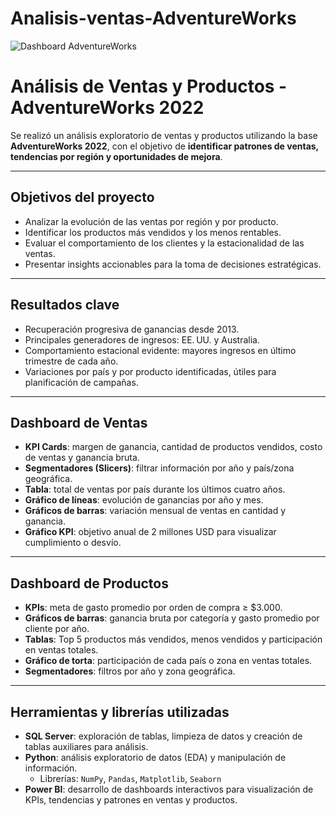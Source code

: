 # Analisis-ventas-AdventureWorks
<img src="https://github.com/user-attachments/assets/2ab2a801-f9dc-48bd-8653-61361b0f8576" 
     alt="Dashboard AdventureWorks" 
     style="max-width:100%; height:auto; display:block; margin:auto;" />

# Análisis de Ventas y Productos - AdventureWorks 2022

Se realizó un análisis exploratorio de ventas y productos utilizando la base **AdventureWorks 2022**, con el objetivo de **identificar patrones de ventas, tendencias por región y oportunidades de mejora**.

---

##  Objetivos del proyecto
- Analizar la evolución de las ventas por región y por producto.  
- Identificar los productos más vendidos y los menos rentables.  
- Evaluar el comportamiento de los clientes y la estacionalidad de las ventas.  
- Presentar insights accionables para la toma de decisiones estratégicas.

---

## Resultados clave
- Recuperación progresiva de ganancias desde 2013.  
- Principales generadores de ingresos: EE. UU. y Australia.  
- Comportamiento estacional evidente: mayores ingresos en último trimestre de cada año.  
- Variaciones por país y por producto identificadas, útiles para planificación de campañas.

---

## Dashboard de Ventas
- **KPI Cards**: margen de ganancia, cantidad de productos vendidos, costo de ventas y ganancia bruta.  
- **Segmentadores (Slicers)**: filtrar información por año y país/zona geográfica.  
- **Tabla**: total de ventas por país durante los últimos cuatro años.  
- **Gráfico de líneas**: evolución de ganancias por año y mes.  
- **Gráficos de barras**: variación mensual de ventas en cantidad y ganancia.  
- **Gráfico KPI**: objetivo anual de 2 millones USD para visualizar cumplimiento o desvío.

---

## Dashboard de Productos
- **KPIs**: meta de gasto promedio por orden de compra ≥ $3.000.  
- **Gráficos de barras**: ganancia bruta por categoría y gasto promedio por cliente por año.  
- **Tablas**: Top 5 productos más vendidos, menos vendidos y participación en ventas totales.  
- **Gráfico de torta**: participación de cada país o zona en ventas totales.  
- **Segmentadores**: filtros por año y zona geográfica.

---

## Herramientas y librerías utilizadas

- **SQL Server**: exploración de tablas, limpieza de datos y creación de tablas auxiliares para análisis.  
- **Python**: análisis exploratorio de datos (EDA) y manipulación de información.  
  - Librerías: `NumPy`, `Pandas`, `Matplotlib`, `Seaborn`  
- **Power BI**: desarrollo de dashboards interactivos para visualización de KPIs, tendencias y patrones en ventas y productos.
